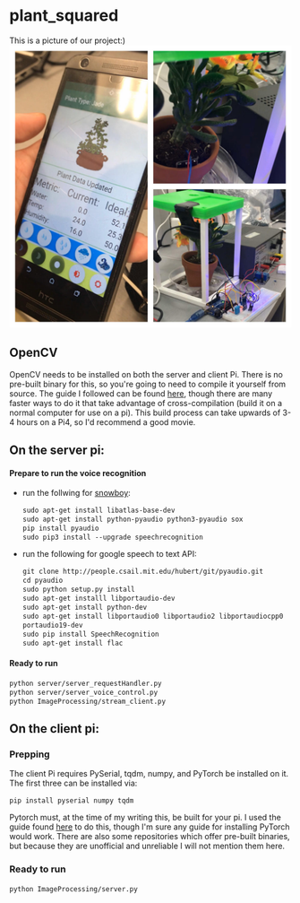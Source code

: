 # plant_squared
This is a picture of our project:)
![demo](https://github.com/Serena2766/plant_squared/blob/master/demo.jpg)

## OpenCV
OpenCV needs to be installed on both the server and client Pi. There is no pre-built binary for this, so you're going to need to compile it yourself from source. The guide I followed can be found [here](https://www.pyimagesearch.com/2018/09/26/install-opencv-4-on-your-raspberry-pi/), though there are many faster ways to do it that take advantage of cross-compilation (build it on a normal computer for use on a pi). This build process can take upwards of 3-4 hours on a Pi4, so I'd recommend a good movie. 

## On the server pi:
#### Prepare to run the voice recognition
- run the follwing for [snowboy](http://docs.kitt.ai/snowboy/#running-on-raspberry-pi):
  ``` 
  sudo apt-get install libatlas-base-dev
  sudo apt-get install python-pyaudio python3-pyaudio sox
  pip install pyaudio
  sudo pip3 install --upgrade speechrecognition
  ```
- run the following for google speech to text API:
  ```
  git clone http://people.csail.mit.edu/hubert/git/pyaudio.git
  cd pyaudio
  sudo python setup.py install
  sudo apt-get installl libportaudio-dev
  sudo apt-get install python-dev
  sudo apt-get install libportaudio0 libportaudio2 libportaudiocpp0 portaudio19-dev
  sudo pip install SpeechRecognition 
  sudo apt-get install flac
  ```
  
 
#### Ready to run
  ```
  python server/server_requestHandler.py
  python server/server_voice_control.py
  python ImageProcessing/stream_client.py
  ```
  
## On the client pi:
### Prepping
The client Pi requires PySerial, tqdm, numpy, and PyTorch be installed on it. The first three can be installed via:
```
pip install pyserial numpy tqdm
```
Pytorch must, at the time of my writing this, be built for your pi. I used the guide found [here](https://gist.github.com/fgolemo/b973a3fa1aaa67ac61c480ae8440e754) to do this, though I'm sure any guide for installing PyTorch would work. There are also some repositories which offer pre-built binaries, but because they are unofficial and unreliable I will not mention them here.

### Ready to run
```
python ImageProcessing/server.py
```

